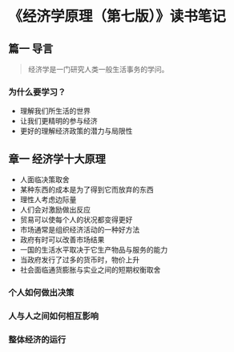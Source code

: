# 《经济学原理（第七版）》读书笔记

## 篇一 导言

> 经济学是一门研究人类一般生活事务的学问。

### 为什么要学习？

- 理解我们所生活的世界
- 让我们更精明的参与经济
- 更好的理解经济政策的潜力与局限性

## 章一 经济学十大原理

- 人面临决策取舍
- 某种东西的成本是为了得到它而放弃的东西
- 理性人考虑边际量
- 人们会对激励做出反应
- 贸易可以使每个人的状况都变得更好
- 市场通常是组织经济活动的一种好方法
- 政府有时可以改善市场结果
- 一国的生活水平取决于它生产物品与服务的能力
- 当政府发行了过多的货币时，物价上升
- 社会面临通货膨胀与实业之间的短期权衡取舍


### 个人如何做出决策
### 人与人之间如何相互影响
### 整体经济的运行

